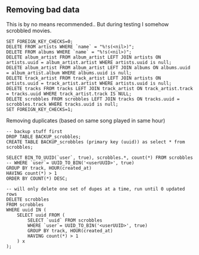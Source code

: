 ## Removing bad data

This is by no means recommended.. But during testing I somehow scrobbled movies.

    SET FOREIGN_KEY_CHECKS=0;
    DELETE FROM artists WHERE `name` = "%!s(<nil>)";
    DELETE FROM albums WHERE `name` = "%!s(<nil>)";
    DELETE album_artist FROM album_artist LEFT JOIN artists ON artists.uuid = album_artist.artist WHERE artists.uuid is null;
    DELETE album_artist FROM album_artist LEFT JOIN albums ON albums.uuid = album_artist.album WHERE albums.uuid is null;
    DELETE track_artist FROM track_artist LEFT JOIN artists ON artists.uuid = track_artist.artist WHERE artists.uuid is null;
    DELETE tracks FROM tracks LEFT JOIN track_artist ON track_artist.track = tracks.uuid WHERE track_artist.track IS NULL;
    DELETE scrobbles FROM scrobbles LEFT JOIN tracks ON tracks.uuid = scrobbles.track WHERE tracks.uuid is null;
    SET FOREIGN_KEY_CHECKS=1;


Removing duplicates (based on same song played in same hour)

    -- backup stuff first
    DROP TABLE BACKUP_scrobbles;
    CREATE TABLE BACKUP_scrobbles (primary key (uuid)) as select * from scrobbles;

    SELECT BIN_TO_UUID(`user`, true), scrobbles.*, count(*) FROM scrobbles
    -- WHERE `user`= UUID_TO_BIN('<userUUID>', true)
    GROUP BY track, HOUR(created_at)
    HAVING count(*) > 1
    ORDER BY COUNT(*) DESC;

    -- will only delete one set of dupes at a time, run until 0 updated rows
    DELETE scrobbles
    FROM scrobbles
    WHERE uuid IN ( 
        SELECT uuid FROM (
            SELECT `uuid` FROM scrobbles
            WHERE `user`= UUID_TO_BIN('<userUUID>', true)
            GROUP BY track, HOUR(created_at)
            HAVING count(*) > 1
        ) x
    );



